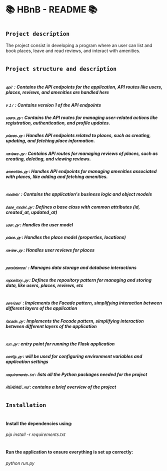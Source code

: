 # 📚 HBnB - README 📚
#
## `Project description`
The project consist in developing a program  where an user can  list and 
book places, leave and read reviews, and interact with amenities.  
#
## `Project structure and description`
#
##### **`𝑎𝑝𝑖/`** : Contains the API endpoints for the application, API routes like users, places, reviews, and amenities are handled here
##### `𝘷１/` : Contains version 1 of the API endpoints
##### `𝑢𝑠𝑒𝑟𝑠.𝑝𝑦` : Contains the API routes for managing user-related actions like registration, authentication, and profile updates.
##### `𝑝𝑙𝑎𝑐𝑒𝑠.𝑝𝑦` : Handles API endpoints related to places, such as creating, updating, and fetching place information.
##### `𝑟𝑒𝑣𝑖𝑒𝑤𝑠.𝑝𝑦` : Contains API routes for managing reviews of places, such as creating, deleting, and viewing reviews.
##### `𝑎𝑚𝑒𝑛𝑖𝑡𝑖𝑒𝑠.𝑝𝑦` : Handles API endpoints for managing amenities associated with places, like adding and fetching amenities.
#
##### `𝑚𝑜𝑑𝑒𝑙𝑠/` : Contains the application's business logic and object models
##### `𝑏𝑎𝑠𝑒_𝑚𝑜𝑑𝑒𝑙.𝑝𝑦` : Defines a base class with common attributes (id, created_at, updated_at)
##### `𝑢𝑠𝑒𝑟.𝑝𝑦` : Handles the user model
##### `𝑝𝑙𝑎𝑐𝑒.𝑝𝑦` : Handles the place model (properties, locations)
##### `𝑟𝑒𝑣𝑖𝑒𝑤.𝑝𝑦` : Handles user reviews for places
#
##### `𝑝𝑒𝑟𝑠𝑖𝑠𝑡𝑒𝑛𝑐𝑒/` : Manages data storage and database interactions
##### `𝑟𝑒𝑝𝑜𝑠𝑖𝑡𝑜𝑟𝑦.𝑝𝑦` : Defines the repository pattern for managing and storing data, like users, places, reviews, etc
#
##### `𝑠𝑒𝑟𝑣𝑖𝑐𝑒𝑠/` : Implements the Facade pattern, simplifying interaction between different layers of the application
##### `𝑓𝑎𝑐𝑎𝑑𝑒.𝑝𝑦` : Implements the Facade pattern, simplifying interaction between different layers of the application
#
##### `𝑟𝑢𝑛.𝑝𝑦` : entry point for running the Flask application
##### `𝑐𝑜𝑛𝑓𝑖𝑔.𝑝𝑦` : will be used for configuring environment variables and application settings
##### `𝑟𝑒𝑞𝑢𝑖𝑟𝑒𝑚𝑒𝑛𝑡𝑠.𝑡𝑥𝑡` : lists all the Python packages needed for the project
##### `𝑅𝐸𝐴𝐷𝑀𝐸.𝑚𝑑` : contains a brief overview of the project
#
#
## `Installation`
#
#
#### Install the dependencies using:
*pip install -r requirements.txt*
#
#
#### Run the application to ensure everything is set up correctly:
*python run.py*
